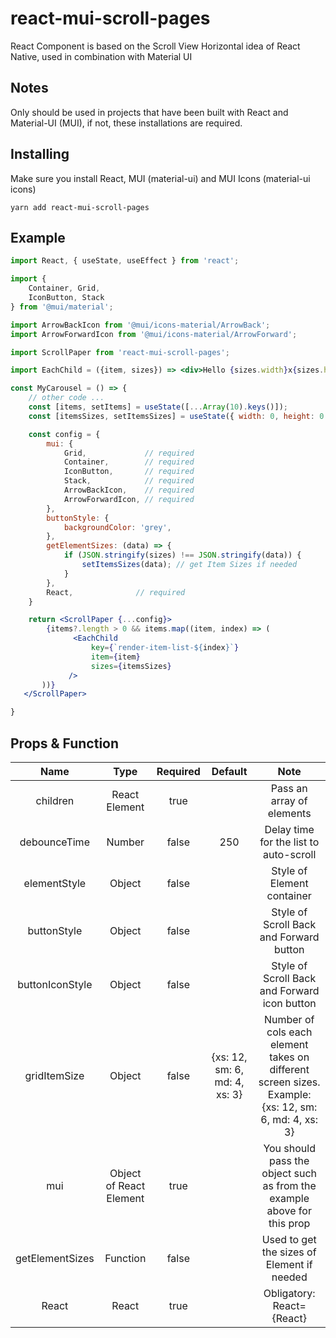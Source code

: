 # react-mui-scroll-pages

React Component is based on the Scroll View Horizontal idea of React Native, used in combination with Material UI

## Notes

Only should be used in projects that have been built with React and Material-UI (MUI), if not, these installations are required.

## Installing

Make sure you install React, MUI (material-ui) and MUI Icons (material-ui icons)

```
yarn add react-mui-scroll-pages
```

## Example

```jsx
import React, { useState, useEffect } from 'react';

import {
    Container, Grid,
    IconButton, Stack
} from '@mui/material';

import ArrowBackIcon from '@mui/icons-material/ArrowBack';
import ArrowForwardIcon from '@mui/icons-material/ArrowForward';

import ScrollPaper from 'react-mui-scroll-pages';

import EachChild = ({item, sizes}) => <div>Hello {sizes.width}x{sizes.height}</div>

const MyCarousel = () => {
    // other code ...
    const [items, setItems] = useState([...Array(10).keys()]);
    const [itemsSizes, setItemsSizes] = useState({ width: 0, height: 0 });

    const config = {
        mui: {
            Grid,             // required
            Container,        // required
            IconButton,       // required
            Stack,            // required
            ArrowBackIcon,    // required
            ArrowForwardIcon, // required
        },
        buttonStyle: {
            backgroundColor: 'grey',
        },
        getElementSizes: (data) => {
            if (JSON.stringify(sizes) !== JSON.stringify(data)) {
                setItemsSizes(data); // get Item Sizes if needed
            }
        },
        React,              // required
    }

    return <ScrollPaper {...config}>
        {items?.length > 0 && items.map((item, index) => (
              <EachChild
                  key={`render-item-list-${index}`}
                  item={item}
                  sizes={itemsSizes}
             />
       ))}
   </ScrollPaper>

}
```

## Props & Function

|      Name       |          Type           | Required |            Default            |                                                Note                                                 |
| :-------------: | :---------------------: | :------: | :---------------------------: | :-------------------------------------------------------------------------------------------------: |
|    children     |      React Element      |   true   |                               |                                      Pass an array of elements                                      |
|  debounceTime   |         Number          |  false   |              250              |                               Delay time for the list to auto-scroll                                |
|  elementStyle   |         Object          |  false   |                               |                                     Style of Element container                                      |
|   buttonStyle   |         Object          |  false   |                               |                               Style of Scroll Back and Forward button                               |
| buttonIconStyle |         Object          |  false   |                               |                            Style of Scroll Back and Forward icon button                             |
|  gridItemSize   |         Object          |  false   | {xs: 12, sm: 6, md: 4, xs: 3} | Number of cols each element takes on different screen sizes. Example: {xs: 12, sm: 6, md: 4, xs: 3} |
|       mui       | Object of React Element |   true   |                               |               You should pass the object such as from the example above for this prop               |
| getElementSizes |        Function         |  false   |                               |                             Used to get the sizes of Element if needed                              |
|      React      |          React          |   true   |                               |                                      Obligatory: React={React}                                      |
